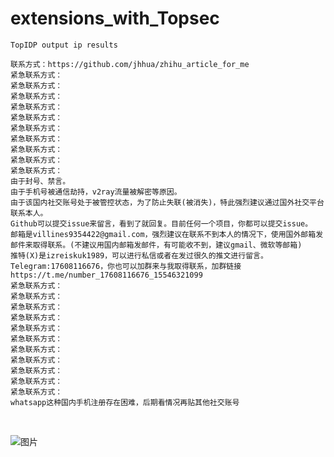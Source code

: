 # extensions_with_Topsec
```TopIDP output ip results```
```
联系方式：https://github.com/jhhua/zhihu_article_for_me
紧急联系方式：
紧急联系方式：
紧急联系方式：
紧急联系方式：
紧急联系方式：
紧急联系方式：
紧急联系方式：
紧急联系方式：
紧急联系方式：
紧急联系方式：
由于封号、禁言。
由于手机号被通信劫持，v2ray流量被解密等原因。
由于该国内社交账号处于被管控状态，为了防止失联(被消失)，特此强烈建议通过国外社交平台联系本人。
Github可以提交issue来留言，看到了就回复。目前任何一个项目，你都可以提交issue。
邮箱是villines9354422@gmail.com，强烈建议在联系不到本人的情况下，使用国外邮箱发邮件来取得联系。(不建议用国内邮箱发邮件，有可能收不到，建议gmail、微软等邮箱)
推特(X)是izreiskuk1989，可以进行私信或者在发过很久的推文进行留言。
Telegram:17608116676，你也可以加群来与我取得联系，加群链接https://t.me/number_17608116676_15546321099
紧急联系方式：
紧急联系方式：
紧急联系方式：
紧急联系方式：
紧急联系方式：
紧急联系方式：
紧急联系方式：
紧急联系方式：
紧急联系方式：
紧急联系方式：
紧急联系方式：
whatsapp这种国内手机注册存在困难，后期看情况再贴其他社交账号
```
``` ```
``` ```
``` ```
``` ```

![图片](https://user-images.githubusercontent.com/69577632/168035447-477016e2-eee5-42b2-8895-dbd4734c2e67.png)
